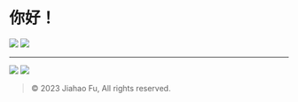 # 你好！

[![](https://img.shields.io/badge/Notion-公共主页-000000.svg?style=for-the-badge&logo=notion&logoColor=white&labelColor=212121&color=9E9E9E)](https://beixinti.github.io/beixinti/docs/notion-homepage.html)
[![](https://img.shields.io/badge/many.link-社交账号-000000.svg?style=for-the-badge&logo=linktree&logoColor=white&labelColor=E91E63&color=F8BBD0)](https://many.link/beixinti)

---

[![](https://img.shields.io/badge/捐赠-微信支付、支付宝、QQ支付、爱发电-000000.svg?style=for-the-badge&labelColor=F44336&color=FFCDD2)](https://github.com/beixinti/beixinti/blob/main/docs/donate.md)
[![](https://img.shields.io/badge/联络-微信、QQ、Telegram、电邮-000000.svg?style=for-the-badge&labelColor=2196F3&color=BBDEFB)](https://github.com/beixinti/beixinti/blob/main/docs/contect.md)

> © 2023 Jiahao Fu, All rights reserved.  
